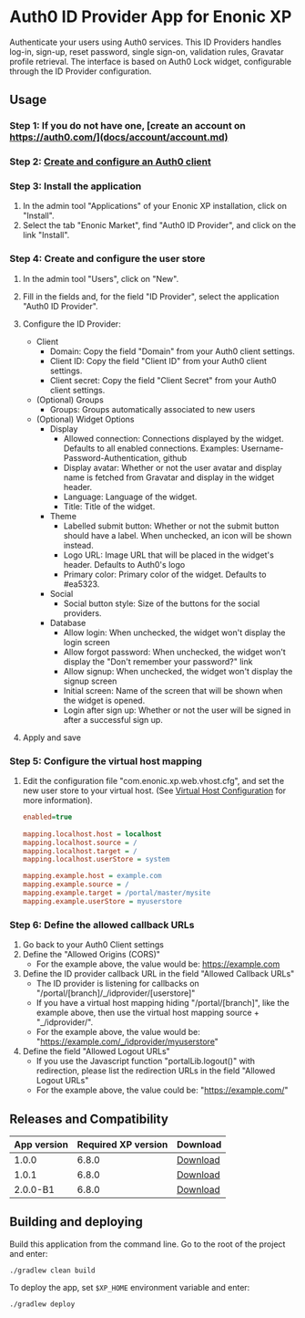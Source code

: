 # Auth0 ID Provider App for Enonic XP

Authenticate your users using Auth0 services.
This ID Providers handles log-in, sign-up, reset password, single sign-on, validation rules, Gravatar profile retrieval.
The interface is based on Auth0 Lock widget, configurable through the ID Provider configuration.


## Usage

### Step 1: If you do not have one, [create an account on https://auth0.com/](docs/account/account.md)

### Step 2: [Create and configure an Auth0 client](docs/client/client.md)

### Step 3: Install the application
1. In the admin tool "Applications" of your Enonic XP installation, click on "Install". 
1. Select the tab "Enonic Market", find "Auth0 ID Provider", and click on the link "Install".

### Step 4: Create and configure the user store
1. In the admin tool "Users", click on "New".
1. Fill in the fields and, for the field "ID Provider", select the application "Auth0 ID Provider".
1. Configure the ID Provider:
    * Client
        * Domain: Copy the field "Domain" from your Auth0 client settings.
        * Client ID: Copy the field "Client ID" from your Auth0 client settings.
        * Client secret: Copy the field "Client Secret" from your Auth0 client settings.
    * (Optional) Groups
        * Groups: Groups automatically associated to new users
    * (Optional) Widget Options
        * Display
            * Allowed connection: Connections displayed by the widget. Defaults to all enabled connections. Examples: Username-Password-Authentication, github
            * Display avatar: Whether or not the user avatar and display name is fetched from Gravatar and display in the widget header.
            * Language: Language of the widget.
            * Title: Title of the widget.
        * Theme
            * Labelled submit button: Whether or not the submit button should have a label. When unchecked, an icon will be shown instead.
            * Logo URL: Image URL  that will be placed in the widget's header. Defaults to Auth0's logo
            * Primary color: Primary color of the widget. Defaults to #ea5323.
        * Social
            * Social button style: Size of the buttons for the social providers.
        * Database
            * Allow login: When unchecked, the widget won't display the login screen
            * Allow forgot password: When unchecked, the widget won't display the "Don't remember your password?" link
            * Allow signup: When unchecked, the widget won't display the signup screen
            * Initial screen: Name of the screen that will be shown when the widget is opened.
            * Login after sign up: Whether or not the user will be signed in after a successful sign up.
            
1. Apply and save
            
### Step 5: Configure the virtual host mapping
1. Edit the configuration file "com.enonic.xp.web.vhost.cfg", and set the new user store to your virtual host.
(See [Virtual Host Configuration](http://xp.readthedocs.io/en/stable/operations/configuration.html#configuration-vhost) for more information).

    ```ini
    enabled=true
      
    mapping.localhost.host = localhost
    mapping.localhost.source = /
    mapping.localhost.target = /
    mapping.localhost.userStore = system
    
    mapping.example.host = example.com
    mapping.example.source = /
    mapping.example.target = /portal/master/mysite
    mapping.example.userStore = myuserstore
    ```
                
### Step 6: Define the allowed callback URLs
1. Go back to your Auth0 Client settings
1. Define the "Allowed Origins (CORS)"
    * For the example above, the value would be: https://example.com
1. Define the ID provider callback URL in the field "Allowed Callback URLs"
    * The ID provider is listening for callbacks on "/portal/[branch]/_/idprovider/[userstore]"
    * If you have a virtual host mapping hiding "/portal/[branch]", like the example above, then use the virtual host mapping source + "_/idprovider/<userstore>". 
    * For the example above, the value would be: "https://example.com/_/idprovider/myuserstore"
1. Define the field "Allowed Logout URLs"
    * If you use the Javascript function "portalLib.logout()" with redirection, please list the redirection URLs in the field "Allowed Logout URLs"
    * For the example above, the value could be: "https://example.com/"


## Releases and Compatibility

| App version | Required XP version | Download |
| ----------- | ------------------- | -------- |
| 1.0.0 | 6.8.0 | [Download](http://repo.enonic.com/public/com/enonic/app/auth0idprovider/1.0.0/auth0idprovider-1.0.0.jar) |
| 1.0.1 | 6.8.0 | [Download](http://repo.enonic.com/public/com/enonic/app/auth0idprovider/1.0.1/auth0idprovider-1.0.1.jar) |
| 2.0.0-B1 | 6.8.0 | [Download](http://repo.enonic.com/public/com/enonic/app/auth0idprovider/2.0.0-B1/auth0idprovider-2.0.0-B1.jar) |


## Building and deploying

Build this application from the command line. Go to the root of the project and enter:

    ./gradlew clean build

To deploy the app, set `$XP_HOME` environment variable and enter:

    ./gradlew deploy